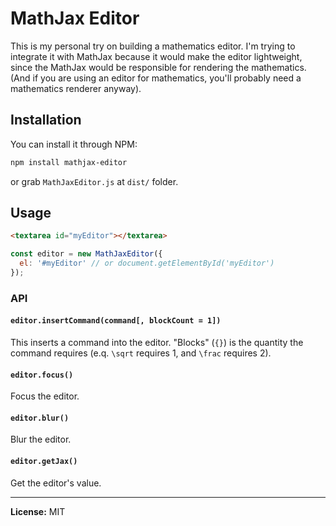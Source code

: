 # MathJax Editor

This is my personal try on building a mathematics editor. I'm trying to integrate it with MathJax because it would make the editor lightweight, since the MathJax would be responsible for rendering the mathematics. (And if you are using an editor for mathematics, you'll probably need a mathematics renderer anyway).

## Installation

You can install it through NPM:

``` bash
npm install mathjax-editor
```

or grab `MathJaxEditor.js` at `dist/` folder.

## Usage

``` html
<textarea id="myEditor"></textarea>
```

``` javascript
const editor = new MathJaxEditor({
  el: '#myEditor' // or document.getElementById('myEditor')
});
```

### API

#### `editor.insertCommand(command[, blockCount = 1])`

This inserts a command into the editor. "Blocks" (`{}`) is the quantity the command requires (e.q. `\sqrt` requires 1, and `\frac` requires 2).

#### `editor.focus()`

Focus the editor.

#### `editor.blur()`

Blur the editor.

#### `editor.getJax()`

Get the editor's value.

---

**License:** MIT